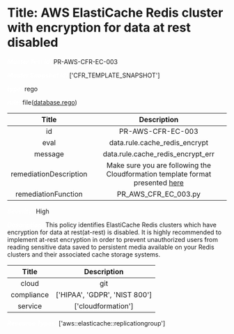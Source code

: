



# Title: AWS ElastiCache Redis cluster with encryption for data at rest disabled


***<font color="white">Master Test Id:</font>*** PR-AWS-CFR-EC-003

***<font color="white">Master Snapshot Id:</font>*** ['CFR_TEMPLATE_SNAPSHOT']

***<font color="white">type:</font>*** rego

***<font color="white">rule:</font>*** file([database.rego])  
  
  
  
  

|Title|Description|
| :---: | :---: |
|id|PR-AWS-CFR-EC-003|
|eval|data.rule.cache_redis_encrypt|
|message|data.rule.cache_redis_encrypt_err|
|remediationDescription|Make sure you are following the Cloudformation template format presented <a href='https://docs.aws.amazon.com/AWSCloudFormation/latest/UserGuide/aws-resource-elasticache-replicationgroup.html' target='_blank'>here</a>|
|remediationFunction|PR_AWS_CFR_EC_003.py|


***<font color="white">Severity:</font>*** High

***<font color="white">Description:</font>*** This policy identifies ElastiCache Redis clusters which have encryption for data at rest(at-rest) is disabled. It is highly recommended to implement at-rest encryption in order to prevent unauthorized users from reading sensitive data saved to persistent media available on your Redis clusters and their associated cache storage systems.  
  
  

|Title|Description|
| :---: | :---: |
|cloud|git|
|compliance|['HIPAA', 'GDPR', 'NIST 800']|
|service|['cloudformation']|


***<font color="white">Resource Types:</font>*** ['aws::elasticache::replicationgroup']


[database.rego]: https://github.com/prancer-io/prancer-compliance-test/tree/master/aws/iac/database.rego
